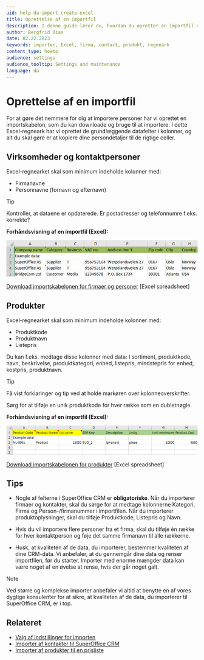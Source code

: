 ```yaml
---
uid: help-da-import-create-excel
title: Oprettelse af en importfil
description: I denne guide lærer du, hvordan du opretter en importfil ved hjælp af Excel-skabelonen.
author: Bergfrid Dias
date: 02.22.2023
keywords: importer, Excel, firma, contact, produkt, regneark
content_type: howto
audience: settings
audience_tooltip: Settings and maintenance
language: da
---
```


# Oprettelse af en importfil

For at gøre det nemmere for dig at importere personer har vi oprettet en importskabelon, som du kan downloade og bruge til at importere. I dette Excel-regneark har vi oprettet de grundlæggende datafelter i kolonner, og alt du skal gøre er at kopiere dine persondetaljer til de rigtige celler.

## Virksomheder og kontaktpersoner

Excel-regnearket skal som minimum indeholde kolonner med:

* Firmanavne
* Personnavne (fornavn og efternavn)

> [!TIP]
> Kontroller, at dataene er opdaterede. Er postadresser og telefonnumre f.eks. korrekte?

**Forhåndsvisning af en importfil (Excel):**

![Brug af en importfil er den bedste måde at importere alle dine personer til SuperOffice CRM -screenshot][img2]

[Download importskabelonen for firmaer og personer][1] [Excel spreadsheet]

## Produkter

Excel-regnearket skal som minimum indeholde kolonner med:

* Produktkode
* Produktnavn
* Listepris

Du kan f.eks. medtage disse kolonner med data: I sortiment, produktkode, navn, beskrivelse, produktkategori, enhed, listepris, mindstepris for enhed, kostpris, produktnavn.

> [!TIP]
> Få vist forklaringer og tip ved at holde markøren over kolonneoverskrifter.
>
> Sørg for at tilføje en unik produktkode for hver række som en dubletnøgle.

**Forhåndsvisning af en importfil (Excel):**

![Brug af en importfil er den bedste måde at importere alle dine produkter til SuperOffice CRM -screenshot][img5]

[Download importskabelonen for produkter][2] [Excel spreadsheet]

## Tips

* Nogle af felterne i SuperOffice CRM er **obligatoriske**. Når du importerer firmaer og kontakter, skal du sørge for at medtage kolonnerne Kategori, Firma og Person-/firmanummer i importfilen. Når du importerer produktoplysninger, skal du tilføje Produktkode, Listepris og Navn.

* Hvis du vil importere flere personer fra et firma, skal du tilføje én række for hver kontaktperson og føje det samme firmanavn til alle rækkerne.

* Husk, at kvaliteten af de data, du importerer, bestemmer kvaliteten af dine CRM-data. Vi anbefaler, at du gennemgår dine data og renser importfilen, før du starter. Importer med enorme mængder data kan være noget af en øvelse at rense, hvis der går noget galt.

> [!NOTE]
> Ved større og komplekse importer anbefaler vi altid at benytte en af vores dygtige konsulenter for at sikre, at kvaliteten af de data, du importerer til SuperOffice CRM, er i top.

## Relateret

* [Valg af indstillinger for importen][3]
* [Importer af kontakter til SuperOffice CRM][4]
* [Importer af produkter til en prisliste][5]

<!-- Referenced links -->
[1]: ../../../../assets/downloads/import-template-for-contacts.xlsx
[2]: ../../../../assets/downloads/import-template-products.xlsx
[3]: configure-import-settings.md
[4]: import-from-excel.md
[5]: import-products-from-excel.md

<!-- Referenced images -->
[img2]: ../../../../media/loc/en/admin/import-with-excel.jpg
[img5]: ../../../../media/loc/en/admin/preview-of-an-import-file.png
